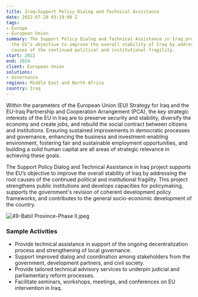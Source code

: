 ```yaml
---
title: Iraq—Support Policy Dialog and Technical Assistance
date: 2022-07-28 03:19:00 Z
tags:
- Europe
- European Union
summary: The Support Policy Dialog and Technical Assistance in Iraq project supports
  the EU’s objective to improve the overall stability of Iraq by addressing the root
  causes of the continued political and institutional fragility.
start: 2022
end: 2024
client: European Union
solutions:
- Governance
regions: Middle East and North Africa
country: Iraq
---
```


Within the parameters of the European Union (EU) Strategy for Iraq and the EU-Iraq Partnership and Cooperation Arrangement (PCA), the key strategic interests of the EU in Iraq are to preserve security and stability, diversify the economy and create jobs, and rebuild the social contract between citizens and institutions. Ensuring sustained improvements in democratic processes and governance, enhancing the business and investment-enabling environment, fostering fair and sustainable employment opportunities, and building a solid human capital are all areas of strategic relevance in achieving these goals. 

The Support Policy Dialog and Technical Assistance in Iraq project supports the EU’s objective to improve the overall stability of Iraq by addressing the root causes of the continued political and institutional fragility. This project strengthens public institutions and develops capacities for policymaking, supports the government's revision of coherent development policy frameworks, and contributes to the general socio-economic development of the country.

![49-Babil Province-Phase II.jpeg](/uploads/49-Babil%20Province-Phase%20II.jpeg)

### Sample Activities

* Provide technical assistance in support of the ongoing decentralization process and strengthening of local governance.
* Support improved dialog and coordination among stakeholders from the government, development partners, and civil society.
* Provide tailored technical advisory services to underpin judicial and parliamentary reform processes. 
* Facilitate seminars, workshops, meetings, and conferences on EU intervention in Iraq.
